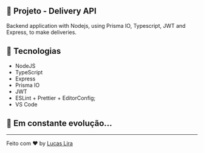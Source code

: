 ## 🚀 Projeto - Delivery API

Backend application with Nodejs, using Prisma IO, Typescript, JWT and Express, to make deliveries.

## 🔧 Tecnologias

- NodeJS
- TypeScript
- Express
- Prisma IO
- JWT
- ESLint + Prettier + EditorConfig;
- VS Code

## 🚀 **Em constante evolução...**

---

Feito com ♥ by [Lucas Lira](https://www.linkedin.com/in/lucas-lira-dev/)

